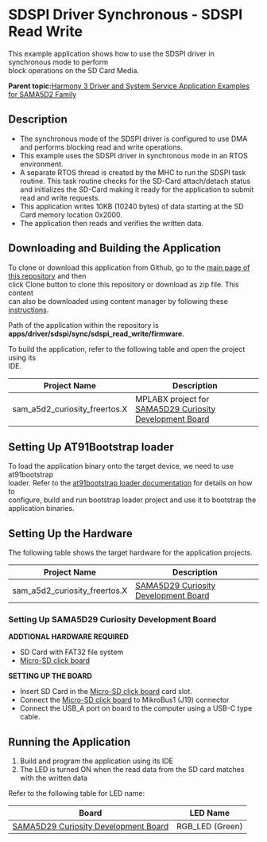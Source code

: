 # SDSPI Driver Synchronous - SDSPI Read Write

This example application shows how to use the SDSPI driver in synchronous mode to perform<br /> block operations on the SD Card Media.

**Parent topic:**[Harmony 3 Driver and System Service Application Examples for SAMA5D2 Family](GUID-89743DCD-F235-4D2D-AE19-B9D1B98911AD.md)

## Description

-   The synchronous mode of the SDSPI driver is configured to use DMA and performs blocking read and write operations.
-   This example uses the SDSPI driver in synchronous mode in an RTOS environment.
-   A separate RTOS thread is created by the MHC to run the SDSPI task routine. This task routine checks for the SD-Card attach/detach status and initializes the SD-Card making it ready for the application to submit read and write requests.
-   This application writes 10KB \(10240 bytes\) of data starting at the SD Card memory location 0x2000.
-   The application then reads and verifies the written data.

## Downloading and Building the Application

To clone or download this application from Github, go to the [main page of this repository](https://github.com/Microchip-MPLAB-Harmony/core_apps_sam_a5d2) and then<br /> click Clone button to clone this repository or download as zip file. This content<br /> can also be downloaded using content manager by following these [instructions](https://github.com/Microchip-MPLAB-Harmony/contentmanager/wiki).

Path of the application within the repository is<br /> **apps/driver/sdspi/sync/sdspi\_read\_write/firmware**.

To build the application, refer to the following table and open the project using its<br /> IDE.

|Project Name|Description|
|------------|-----------|
|sam\_a5d2\_curiosity\_freertos.X|MPLABX project for [SAMA5D29 Curiosity Development Board](https://www.microchip.com/en-us/development-tool/EV07R15A)|

## Setting Up AT91Bootstrap loader

To load the application binary onto the target device, we need to use at91bootstrap<br /> loader. Refer to the [at91bootstrap loader documentation](GUID-EC647FFE-720B-413C-81C5-6ACA67E7CC7B.md) for details on how to<br /> configure, build and run bootstrap loader project and use it to bootstrap the<br /> application binaries.

## Setting Up the Hardware

The following table shows the target hardware for the application projects.

|Project Name|Description|
|------------|-----------|
|sam\_a5d2\_curiosity\_freertos.X|[SAMA5D29 Curiosity Development Board](https://www.microchip.com/en-us/development-tool/EV07R15A)|

### Setting Up SAMA5D29 Curiosity Development Board

**ADDTIONAL HARDWARE REQUIRED**

-   SD Card with FAT32 file system
-   [Micro-SD click board](https://www.mikroe.com/microsd-click)

**SETTING UP THE BOARD**

-   Insert SD Card in the [Micro-SD click board](https://www.mikroe.com/microsd-click) card slot.
-   Connect the [Micro-SD click board](https://www.mikroe.com/microsd-click) to MikroBus1 \(J19\) connector
-   Connect the USB\_A port on board to the computer using a USB-C type cable.

## Running the Application

1.  Build and program the application using its IDE
2.  The LED is turned ON when the read data from the SD card matches with the written data

Refer to the following table for LED name:

|Board|LED Name|
|-----|--------|
|[SAMA5D29 Curiosity Development Board](https://www.microchip.com/en-us/development-tool/EV07R15A)|RGB\_LED \(Green\)|

